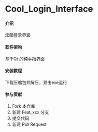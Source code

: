 # Cool_Login_Interface

#### 介绍
炫酷登录界面

#### 软件架构
基于Qt 的纯手撸界面


#### 安装教程

下载压缩包并解压，双击exe运行


#### 参与贡献

1.  Fork 本仓库
2.  新建 Feat_xxx 分支
3.  提交代码
4.  新建 Pull Request

